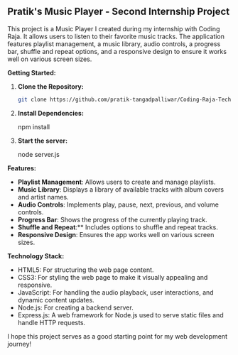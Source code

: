 ## Pratik's Music Player - Second Internship Project

This project is a Music Player I created during my internship with Coding Raja. It allows users to listen to their favorite music tracks. The application features playlist management, a music library, audio controls, a progress bar, shuffle and repeat options, and a responsive design to ensure it works well on various screen sizes.

**Getting Started:**

1. **Clone the Repository:**

   ```bash
   git clone https://github.com/pratik-tangadpalliwar/Coding-Raja-Technologies-Internship-task2.git
   ```

2. **Install Dependencies:**
 
   npm install

3. **Start the server:**

    node server.js



**Features:**

* **Playlist Management**: Allows users to create and manage playlists.
* **Music Library**: Displays a library of available tracks with album covers and artist names.
* **Audio Controls**: Implements play, pause, next, previous, and volume controls.
* **Progress Bar**: Shows the progress of the currently playing track.
* **Shuffle and Repeat**:** Includes options to shuffle and repeat tracks.
* **Responsive Design**: Ensures the app works well on various screen sizes. 

**Technology Stack:**

* HTML5: For structuring the web page content.
* CSS3: For styling the web page to make it visually appealing and responsive.
* JavaScript: For handling the audio playback, user interactions, and dynamic content updates.
* Node.js: For creating a backend server.
* Express.js: A web framework for Node.js used to serve static files and handle HTTP requests.

I hope this project serves as a good starting point for my web development journey!
